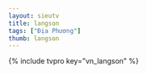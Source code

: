 ```yaml
---
layout: sieutv
title: langson
tags: ["Địa Phương"]
thumb: langson
---
```

{% include tvpro key="vn_langson" %}